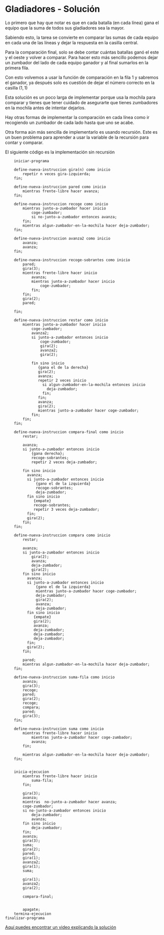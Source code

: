 # Gladiadores - Solución

Lo primero que hay que notar es que en cada batalla (en cada línea) gana el equipo que la suma de todos sus gladiadores sea la mayor.

Sabiendo esto, la tarea se convierte en comparar las sumas de cada equipo en cada una de las líneas y dejar la respuesta en la casilla central.

Para la comparación final, solo se debe contar cuántas batallas ganó el este y el oeste y volver a comparar. Para hacer esto más sencillo podemos dejar un zumbador del lado de cada equipo ganador y al final sumarlos en la primera fila.

Con esto volvemos a usar la función de comparación en la fila 1 y sabremos el ganador, ya después solo es cuestión de dejar el número correcto en la casilla $(1, 1)$

Esta solución es un poco larga de implementar porque usa la mochila para comparar y tienes que tener cuidado de asegurarte que tienes zumbadores en la mochila antes de intentar dejarlos.

Hay otras formas de implementar la comparación en cada línea como ir recogiendo un zumbador de cada lado hasta que uno se acabe.

Otra forma aún más sencilla de implementarlo es usando recursión. Este es un buen problema para aprender a usar la variable de la recursión para contar y comparar.

El siguiente código es la implementación sin recursión

```
	iniciar-programa

    define-nueva-instruccion gira(n) como inicio
        repetir n veces gira-izquierda;
    fin;

    define-nueva-instruccion pared como inicio
        mientras frente-libre hacer avanza;
    fin;

    define-nueva-instruccion recoge como inicio
        mientras junto-a-zumbador hacer inicio
            coge-zumbador;
            si no-junto-a-zumbador entonces avanza;
        fin;
        mientras algun-zumbador-en-la-mochila hacer deja-zumbador;
    fin;

    define-nueva-instruccion avanza2 como inicio
        avanza;
        avanza;
    fin;

    define-nueva-instruccion recoge-sobrantes como inicio
        pared;
        gira(3);
        mientras frente-libre hacer inicio
            avanza;
            mientras junto-a-zumbador hacer inicio
                coge-zumbador;
            fin;
        fin;
        gira(2);
        pared;

    fin;

    define-nueva-instruccion restar como inicio
        mientras junto-a-zumbador hacer inicio
            coge-zumbador;
            avanza2;
            si junto-a-zumbador entonces inicio
                coge-zumbador;
                gira(2);
                avanza2;
                gira(2);

            fin sino inicio
               {gana el de la derecha}
               gira(2);
               avanza;
               repetir 2 veces inicio
                 si algun-zumbador-en-la-mochila entonces inicio
                   deja-zumbador;
                 fin;
               fin;
               avanza;
               gira(2);
               mientras junto-a-zumbador hacer coge-zumbador;
            fin;
        fin;
    fin;

    define-nueva-instruccion compara-final como inicio
        restar;

        avanza;
        si junto-a-zumbador entonces inicio
            {gana derecha};
            recoge-sobrantes;
            repetir 2 veces deja-zumbador;

        fin sino inicio
          avanza;
          si junto-a-zumbador entonces inicio
              {gano el de la izquierda}
              recoge-sobrantes;
              deja-zumbador;
          fin sino inicio
             {empate}
             recoge-sobrantes;
             repetir 3 veces deja-zumbador;
          fin;
          gira(2);
        fin;
    fin;

    define-nueva-instruccion compara como inicio
        restar;

        avanza;
        si junto-a-zumbador entonces inicio
            gira(2);
            avanza;
            deja-zumbador;
            gira(2);
        fin sino inicio
          avanza;
          si junto-a-zumbador entonces inicio
              {gano el de la izquierda}
              mientras junto-a-zumbador hacer coge-zumbador;
              deja-zumbador;
              gira(2);
              avanza;
              deja-zumbador;
          fin sino inicio
             {empate}
             gira(2);
             avanza;
             deja-zumbador;
             deja-zumbador;
             deja-zumbador;
          fin;
          gira(2);
        fin;

        pared;
        mientras algun-zumbador-en-la-mochila hacer deja-zumbador;
    fin;

    define-nueva-instruccion suma-fila como inicio
        avanza;
        gira(3);
        recoge;
        pared;
        gira(2);
        recoge;
        compara;
        pared;
        gira(3);
    fin;

    define-nueva-instruccion suma como inicio
        mientras frente-libre hacer inicio
            mientras junto-a-zumbador hacer coge-zumbador;
            avanza;
        fin;

        mientras algun-zumbador-en-la-mochila hacer deja-zumbador;
    fin;


    inicia-ejecucion
        mientras frente-libre hacer inicio
            suma-fila;
        fin;

        gira(3);
        avanza;
        mientras  no-junto-a-zumbador hacer avanza;
        coge-zumbador;
        si no-junto-a-zumbador entonces inicio
            deja-zumbador;
            avanza;
        fin sino inicio
            deja-zumbador;
        fin;
        avanza;
        gira(3);
        suma;
        gira(2);
        pared;
        gira(1);
        avanza2;
        gira(1);
        suma;

        gira(1);
        avanza2;
        gira(2);

        compara-final;


        apagate;
    termina-ejecucion
finalizar-programa
```

[Aquí puedes encontrar un video explicando la solución](https://www.youtube.com/watch?v=y5BcQM1-AYQ)
